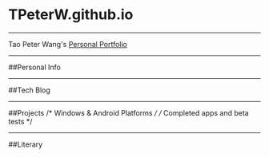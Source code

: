 # TPeterW.github.io
----
Tao Peter Wang's [Personal Portfolio](http:tpeterw.github.io)


----
##Personal Info

----
##Tech Blog

----
##Projects
    /* Windows & Android Platforms */
    /* Completed apps and beta tests */

----
##Literary
